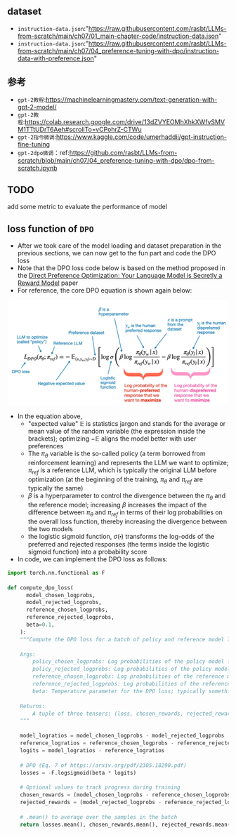 ## dataset
* `instruction-data.json`:"https://raw.githubusercontent.com/rasbt/LLMs-from-scratch/main/ch07/01_main-chapter-code/instruction-data.json"
* `instruction-data.json`:"https://raw.githubusercontent.com/rasbt/LLMs-from-scratch/main/ch07/04_preference-tuning-with-dpo/instruction-data-with-preference.json"


## 参考

- `gpt-2教程`:https://machinelearningmastery.com/text-generation-with-gpt-2-model/
- `gpt-2教程`:https://colab.research.google.com/drive/13dZVYEOMhXhkXWfvSMVM1TTtUDrT6Aeh#scrollTo=vCPohrZ-CTWu
- `gpt-2指令微调`:https://www.kaggle.com/code/umerhaddii/gpt-instruction-fine-tuning
- `gpt-2dpo微调`：ref:https://github.com/rasbt/LLMs-from-scratch/blob/main/ch07/04_preference-tuning-with-dpo/dpo-from-scratch.ipynb

## TODO
add some metric to evaluate the performance of model

## loss function of `DPO`
- After we took care of the model loading and dataset preparation in the previous sections, we can now get to the fun part and code the DPO loss
- Note that the DPO loss code below is based on the method proposed in the [Direct Preference Optimization: Your Language Model is Secretly a Reward Model](https://arxiv.org/abs/2305.18290) paper
- For reference, the core DPO equation is shown again below:

<img src="assets/loss_fn_dpo.png"></img>


- In the equation above,
  - "expected value" $\mathbb{E}$ is statistics jargon and stands for the average or mean value of the random variable (the expression inside the brackets); optimizing $-\mathbb{E}$ aligns the model better with user preferences
  - The $\pi_{\theta}$ variable is the so-called policy (a term borrowed from reinforcement learning) and represents the LLM we want to optimize; $\pi_{ref}$ is a reference LLM, which is typically the original LLM before optimization (at the beginning of the training, $\pi_{\theta}$ and $\pi_{ref}$ are typically the same)
  - $\beta$ is a hyperparameter to control the divergence between the $\pi_{\theta}$ and the reference model; increasing $\beta$ increases the impact of the difference between
$\pi_{\theta}$ and $\pi_{ref}$ in terms of their log probabilities on the overall loss function, thereby increasing the divergence between the two models
  - the logistic sigmoid function, $\sigma(\centerdot)$ transforms the log-odds of the preferred and rejected responses (the terms inside the logistic sigmoid function) into a probability score 
- In code, we can implement the DPO loss as follows:
```python
import torch.nn.functional as F

def compute_dpo_loss(
      model_chosen_logprobs,
      model_rejected_logprobs,
      reference_chosen_logprobs,
      reference_rejected_logprobs,
      beta=0.1,
    ):
    """Compute the DPO loss for a batch of policy and reference model log probabilities.

    Args:
        policy_chosen_logprobs: Log probabilities of the policy model for the chosen responses. Shape: (batch_size,)
        policy_rejected_logprobs: Log probabilities of the policy model for the rejected responses. Shape: (batch_size,)
        reference_chosen_logprobs: Log probabilities of the reference model for the chosen responses. Shape: (batch_size,)
        reference_rejected_logprobs: Log probabilities of the reference model for the rejected responses. Shape: (batch_size,)
        beta: Temperature parameter for the DPO loss; typically something in the range of 0.1 to 0.5. We ignore the reference model as beta -> 0.

    Returns:
        A tuple of three tensors: (loss, chosen_rewards, rejected_rewards).
    """

    model_logratios = model_chosen_logprobs - model_rejected_logprobs
    reference_logratios = reference_chosen_logprobs - reference_rejected_logprobs
    logits = model_logratios - reference_logratios

    # DPO (Eq. 7 of https://arxiv.org/pdf/2305.18290.pdf)
    losses = -F.logsigmoid(beta * logits)

    # Optional values to track progress during training
    chosen_rewards = (model_chosen_logprobs - reference_chosen_logprobs).detach()
    rejected_rewards = (model_rejected_logprobs - reference_rejected_logprobs).detach()

    # .mean() to average over the samples in the batch
    return losses.mean(), chosen_rewards.mean(), rejected_rewards.mean()
```